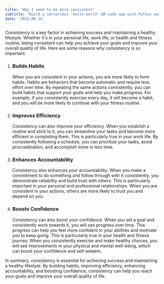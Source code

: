 ```yaml
---
title: 'Why I need to be more consistent'
subtitle: "Build a serverless 'hello-world' QR code app with Python and AWS."
date: '2022-08-14'
---
```


Consistency is a key factor in achieving success and maintaining a healthy lifestyle. Whether it's in your personal life, work life, or health and fitness routine, being consistent can help you achieve your goals and improve your overall quality of life. Here are some reasons why consistency is so important:

1. ### Builds Habits <br/>

   When you are consistent in your actions, you are more likely to form habits. Habits are behaviors that become automatic and require less effort over time. By repeating the same actions consistently, you can build habits that support your goals and help you make progress. For example, if you consistently exercise every day, it will become a habit, and you will be more likely to continue with your fitness routine.

2. ### Improves Efficiency<br/>

   Consistency can also improve your efficiency. When you establish a routine and stick to it, you can streamline your tasks and become more efficient in completing them. This is particularly true in your work life. By consistently following a schedule, you can prioritize your tasks, avoid procrastination, and accomplish more in less time.

3. ### Enhances Accountability<br/>

   Consistency also enhances your accountability. When you make a commitment to do something and follow through with it consistently, you demonstrate reliability and build trust with others. This is particularly important in your personal and professional relationships. When you are consistent in your actions, others are more likely to trust you and depend on you.

4. ### Boosts Confidence<br/>

   Consistency can also boost your confidence. When you set a goal and consistently work towards it, you will see progress over time. This progress can help you feel more confident in your abilities and motivate you to keep going. This is particularly true in your health and fitness journey. When you consistently exercise and make healthy choices, you will see improvements in your physical and mental well-being, which can boost your confidence and self-esteem.

In summary, consistency is essential for achieving success and maintaining a healthy lifestyle. By building habits, improving efficiency, enhancing accountability, and boosting confidence, consistency can help you reach your goals and improve your overall quality of life.
